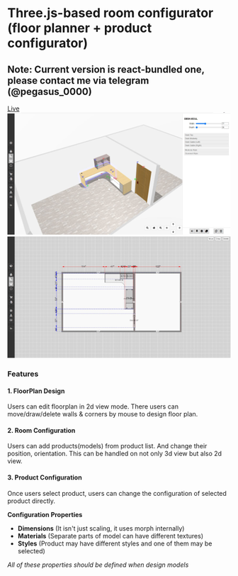 # Three.js-based room configurator (floor planner + product configurator)
## Note: Current version is react-bundled one, please contact me via telegram (@pegasus_0000)
[Live](https://threejs-room-configurator.netlify.app/)
![image 1](./screenshots/1.JPG)
![image 1](./screenshots/2.JPG)

### Features
#### 1. FloorPlan Design

Users can edit floorplan in 2d view mode.
There users can move/draw/delete walls & corners by mouse to design floor plan.

#### 2. Room Configuration

Users can add products(models) from product list.
And change their position, orientation.
This can be handled on not only 3d view but also 2d view.
#### 3. Product Configuration

Once users select product, users can change the configuration of selected product directly.

**Configuration Properties**
* **Dimensions** (It isn't just scaling, it uses morph internally)
* **Materials** (Separate parts of model can have different textures)
* **Styles** (Product may have different styles and one of them may be selected)

*All of these properties should be defined when design models*
